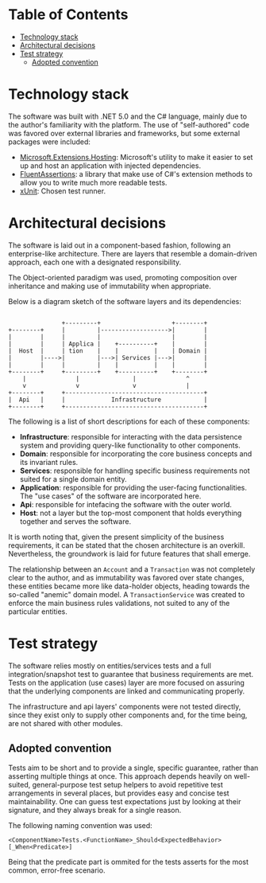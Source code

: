 # Table of Contents

- [Technology stack](#orga35b836)
- [Architectural decisions](#orgfa801c0)
- [Test strategy](#org5b0ffdf)
  - [Adopted convention](#org9517611)


<a id="orga35b836"></a>

# Technology stack

The software was built with .NET 5.0 and the C# language, mainly due to the author's familiarity with the platform. The use of "self-authored" code was favored over external libraries and frameworks, but some external packages were included:

-   [Microsoft.Extensions.Hosting](https://www.nuget.org/packages/Microsoft.Extensions.Hosting): Microsoft's utility to make it easier to set up and host an application with injected dependencies.
-   [FluentAssertions](https://fluentassertions.com/): a library that make use of C#'s extension methods to allow you to write much more readable tests.
-   [xUnit](https://xunit.net/): Chosen test runner.


<a id="orgfa801c0"></a>

# Architectural decisions

The software is laid out in a component-based fashion, following an enterprise-like architecture. There are layers that resemble a domain-driven approach, each one with a designated responsibility.

The Object-oriented paradigm was used, promoting composition over inheritance and making use of immutability when appropriate.

Below is a diagram sketch of the software layers and its dependencies:

```

               +---------+                    +--------+
+--------+     |         |------------------->|        |
|        |     |         |                    |        |
|        |     | Applica |    +----------+    |        |
|  Host  |     | tion    |    |          |    | Domain |
|        |---->|         |--->| Services |--->|        |
|        |     |         |    |          |    |        |
+--------+     +---------+    +----------+    +--------+
    |              |               |              ^
    v              v               v              |
+--------+     +---------------------------------------+
|  Api   |     |             Infrastructure            |
+--------+     +---------------------------------------+

```

The following is a list of short descriptions for each of these components:

-   **Infrastructure**: responsible for interacting with the data persistence system and providing query-like functionality to other components.
-   **Domain**: responsible for incorporating the core business concepts and its invariant rules.
-   **Services**: responsible for handling specific business requirements not suited for a single domain entity.
-   **Application**: responsible for providing the user-facing functionalities. The "use cases" of the software are incorporated here.
-   **Api**: responsible for intefacing the software with the outer world.
-   **Host**: not a layer but the top-most component that holds everything together and serves the software.

It is worth noting that, given the present simplicity of the business requirements, it can be stated that the chosen architecture is an overkill. Nevertheless, the groundwork is laid for future features that shall emerge.

The relationship between an `Account` and a `Transaction` was not completely clear to the author, and as immutability was favored over state changes, these entities became more like data-holder objects, heading towards the so-called "anemic" domain model. A `TransactionService` was created to enforce the main business rules validations, not suited to any of the particular entities.


<a id="org5b0ffdf"></a>

# Test strategy

The software relies mostly on entities/services tests and a full integration/snapshot test to guarantee that business requirements are met. Tests on the application (use cases) layer are more focused on assuring that the underlying components are linked and communicating properly.

The infrastructure and api layers' components were not tested directly, since they exist only to supply other components and, for the time being, are not shared with other modules.


<a id="org9517611"></a>

## Adopted convention

Tests aim to be short and to provide a single, specific guarantee, rather than asserting multiple things at once. This approach depends heavily on well-suited, general-purpose test setup helpers to avoid repetitive test arrangements in several places, but provides easy and concise test maintainability. One can guess test expectations just by looking at their signature, and they always break for a single reason.

The following naming convention was used:

```
<ComponentName>Tests.<FunctionName>_Should<ExpectedBehavior>[_When<Predicate>]
```

Being that the predicate part is ommited for the tests asserts for the most common, error-free scenario.
